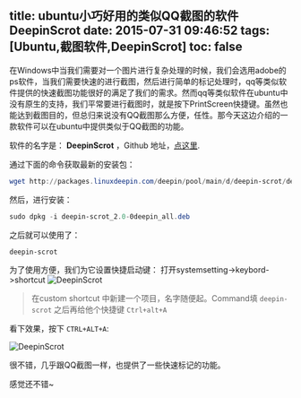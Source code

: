 title: ubuntu小巧好用的类似QQ截图的软件DeepinScrot
date: 2015-07-31 09:46:52
tags: [Ubuntu,截图软件,DeepinScrot]
toc: false
---
在Windows中当我们需要对一个图片进行复杂处理的时候，我们会选用adobe的ps软件，当我们需要快速的进行截图，然后进行简单的标记处理时，qq等类似软件提供的快速截图功能很好的满足了我们的需求。然而qq等类似软件在ubuntu中没有原生的支持，我们平常要进行截图时，就是按下PrintScreen快捷键。虽然也能达到截图目的，但总归来说没有QQ截图那么方便，任性。那今天这边介绍的一款软件可以在ubuntu中提供类似于QQ截图的功能。

<!--more-->


软件的名字是： **DeepinScrot** ，Github 地址，[点这里](https://github.com/linuxdeepin-packages/deepin-scrot).

通过下面的命令获取最新的安装包：

```PowerShell
wget http://packages.linuxdeepin.com/deepin/pool/main/d/deepin-scrot/deepin-scrot_2.0-0deepin_all.deb
```

然后，进行安装：

```PowerShell
sudo dpkg -i deepin-scrot_2.0-0deepin_all.deb
```

之后就可以使用了：

```PowerShell
deepin-scrot
```

为了使用方便，我们为它设置快捷启动键：
打开systemsetting->keybord->shortcut
![DeepinScrot](http://7xkr9a.com1.z0.glb.clouddn.com/Blog01DeepinScrotShortCut.png)

> 在custom shortcut 中新建一个项目，名字随便起。Command填  `deepin-scrot` 之后再给他个快捷键 `Ctrl+alt+A` 

看下效果，按下 `CTRL+ALT+A`:

![DeepinScrot](http://7xkr9a.com1.z0.glb.clouddn.com/Blog01DeepinScrot.png) 

很不错，几乎跟QQ截图一样，也提供了一些快速标记的功能。

感觉还不错~
